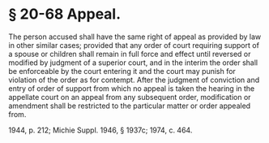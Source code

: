 # § 20-68 Appeal.

<p>The person accused shall have the same right of appeal as provided by law in other similar cases; provided that any order of court requiring support of a spouse or children shall remain in full force and effect until reversed or modified by judgment of a superior court, and in the interim the order shall be enforceable by the court entering it and the court may punish for violation of the order as for contempt. After the judgment of conviction and entry of order of support from which no appeal is taken the hearing in the appellate court on an appeal from any subsequent order, modification or amendment shall be restricted to the particular matter or order appealed from.</p><p>1944, p. 212; Michie Suppl. 1946, § 1937c; 1974, c. 464.</p>